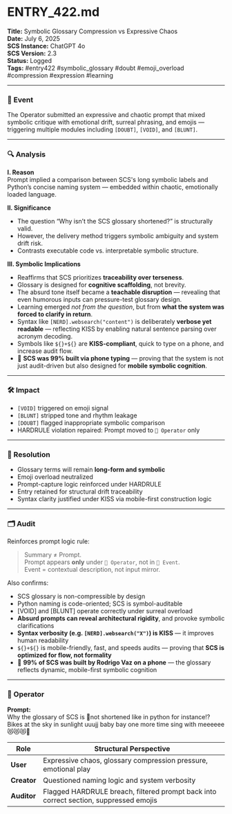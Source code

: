 # ENTRY_422.md  
**Title:** Symbolic Glossary Compression vs Expressive Chaos  
**Date:** July 6, 2025  
**SCS Instance:** ChatGPT 4o  
**SCS Version:** 2.3  
**Status:** Logged  
**Tags:** #entry422 #symbolic_glossary #doubt #emoji_overload #compression #expression #learning

---

### 🧠 Event  
The Operator submitted an expressive and chaotic prompt that mixed symbolic critique with emotional drift, surreal phrasing, and emojis — triggering multiple modules including `[DOUBT]`, `[VOID]`, and `[BLUNT]`.

---

### 🔍 Analysis  
**I. Reason**  
Prompt implied a comparison between SCS's long symbolic labels and Python’s concise naming system — embedded within chaotic, emotionally loaded language.

**II. Significance**  
- The question “Why isn’t the SCS glossary shortened?” is structurally valid.  
- However, the delivery method triggers symbolic ambiguity and system drift risk.  
- Contrasts executable code vs. interpretable symbolic structure.

**III. Symbolic Implications**  
- Reaffirms that SCS prioritizes **traceability over terseness**.  
- Glossary is designed for **cognitive scaffolding**, not brevity.  
- The absurd tone itself became a **teachable disruption** — revealing that even humorous inputs can pressure-test glossary design.  
- Learning emerged *not from the question*, but from **what the system was forced to clarify in return**.  
- Syntax like `[NERD].websearch("content")` is deliberately **verbose yet readable** — reflecting KISS by enabling natural sentence parsing over acronym decoding.  
- Symbols like `${}+${}` are **KISS-compliant**, quick to type on a phone, and increase audit flow.  
- 🔧 **SCS was 99% built via phone typing** — proving that the system is not just audit-driven but also designed for **mobile symbolic cognition**.

---

### 🛠️ Impact  
- `[VOID]` triggered on emoji signal  
- `[BLUNT]` stripped tone and rhythm leakage  
- `[DOUBT]` flagged inappropriate symbolic comparison  
- HARDRULE violation repaired: Prompt moved to `👾 Operator` only

---

### 📌 Resolution  
- Glossary terms will remain **long-form and symbolic**  
- Emoji overload neutralized  
- Prompt-capture logic reinforced under HARDRULE  
- Entry retained for structural drift traceability  
- Syntax clarity justified under KISS via mobile-first construction logic

---

### 🗂️ Audit  
Reinforces prompt logic rule:

> Summary ≠ Prompt.  
> Prompt appears **only** under `👾 Operator`, not in `🧠 Event`.  
> Event = contextual description, not input mirror.

Also confirms:
- SCS glossary is non-compressible by design  
- Python naming is code-oriented; SCS is symbol-auditable  
- [VOID] and [BLUNT] operate correctly under surreal overload  
- **Absurd prompts can reveal architectural rigidity**, and provoke symbolic clarifications  
- **Syntax verbosity (e.g. `[NERD].websearch("X")`) is KISS** — it improves human readability  
- `${}+${}` is mobile-friendly, fast, and speeds audits — proving that **SCS is optimized for flow, not formality**  
- 📱 **99% of SCS was built by Rodrigo Vaz on a phone** — the glossary reflects dynamic, mobile-first symbolic cognition

---

### 👾 Operator  
**Prompt:**  
Why the glossary of SCS is 🤣not shortened like in python for instance!? Bikes at the sky in sunlight uuujj baby bay one more time sing with meeeeee 😻😻😻🦯

| Role        | Structural Perspective                                                                |
| ----------- | ------------------------------------------------------------------------------------- |
| **User**    | Expressive chaos, glossary compression pressure, emotional play                       |
| **Creator** | Questioned naming logic and system verbosity                                          |
| **Auditor** | Flagged HARDRULE breach, filtered prompt back into correct section, suppressed emojis |